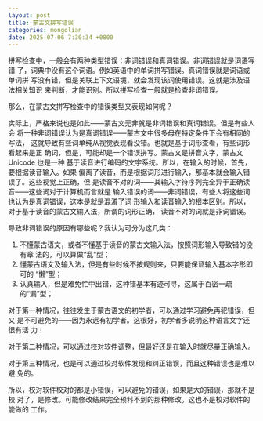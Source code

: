 ```yaml
---
layout: post
title: 蒙古文拼写错误
categories: mongolian
date: 2025-07-06 7:30:34 +0800
---
```


拼写检查中，一般会有两种类型错误：非词错误和真词错误。非词错误就是词语写错
了，词典中没有这个词语。例如英语中的单词拼写错误。真词错误就是词语或单词拼
写没有错，但是关联上下文语境，就会发现该词使用错误。这就是涉及语法相关知识
来判断，才能识别。所以拼写检查一般就是检查非词错误。

那么，在蒙古文拼写检查中的错误类型又表现如何呢？

实际上，严格来说也是如此——蒙古文无非就是非词错误和真词错误。但是有些人会
将一种非词错误认为是真词错误——蒙古文中很多母在特定条件下会有相同的写法，
这就导致有些词单纯从视觉表现看没错。也就是基于词形查看，有些词形看起来是正
确词，但是，可能却是一个错误拼写。蒙古文是拼音文字，蒙古文 Unicode 也是一种
基于读音进行编码的文字系统。所以，在输入的时候，首先，要根据读音输入。如果
偏离了读音，而是根据词形进行输入，那基本就会输入错误了。这些视觉上正确，但
是读音不对的词——其输入字符序列完全异于正确读音——这些词对于计算机而言就是
输入错误的词——非词错误，有些人将这些词也认为是真词错误，这本是就是混淆了词
形输入和读音输入的根本区别。所以，对于基于读音的蒙古文输入法，所谓的词形正确，
读音不对的词就是非词错误。

导致非词错误的原因有哪些呢？我认为可分为这几类：

1. 不懂蒙古语文，或者不懂基于读音的蒙古文输入法，按照词形输入导致错的没有章
法的，可以算做“乱”型；
2. 懂蒙古语文及输入法，但是有些时候不按规则来，只要能保证输入基本字形即可的
“懒”型；
3. 认真输入，但是难免忙中出错，这种错基本有迹可寻，这属于百密一疏的“漏”型；

对于第一种情况，往往发生于蒙古语文的初学者，可以通过学习避免再犯错误，但又
是不可避免的——因为永远有初学者。这很好，初学者多说明这种语言文字还很有活
力！

对于第二种情况，可以通过校对软件调整，但最好还是在输入时就尽量正确输入。

对于第三种情况，也是可以通过校对软件发现和纠正错误，而且这种错误也是难以避
免的。

所以，校对软件校对的都是小错误，可以避免的错误，如果是大的错误，那就不是校
对了，是修改。可能修改结果完全预料不到的那种修改。这也不是校对软件的能做的
工作。
